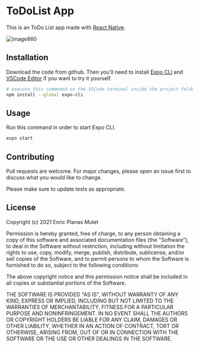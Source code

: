 # ToDoList App

This is an ToDo List app made with [React Native](https://reactnative.dev/docs/environment-setup).

![image860](https://user-images.githubusercontent.com/82574299/125207824-f8a92480-e28e-11eb-8012-43bd3466a174.png)


## Installation
Download the code from github. Then you'll need to install [Expo CLI](https://pip.pypa.io/en/stable/) and [VSCode Editor](https://code.visualstudio.com/download) if you want to try it yourself.

```bash
# execute this commmand on the VSCode terminal inside the project folder
npm install --global expo-cli
```

## Usage
Run this command in order to start Expo CLI.

```bash
expo start
```

## Contributing
Pull requests are welcome. For major changes, please open an issue first to discuss what you would like to change.

Please make sure to update tests as appropriate.

## License
Copyright (c) 2021 Enric Planas Mulet

Permission is hereby granted, free of charge, to any person obtaining a copy
of this software and associated documentation files (the "Software"), to deal
in the Software without restriction, including without limitation the rights
to use, copy, modify, merge, publish, distribute, sublicense, and/or sell
copies of the Software, and to permit persons to whom the Software is
furnished to do so, subject to the following conditions:

The above copyright notice and this permission notice shall be included in all
copies or substantial portions of the Software.

THE SOFTWARE IS PROVIDED "AS IS", WITHOUT WARRANTY OF ANY KIND, EXPRESS OR
IMPLIED, INCLUDING BUT NOT LIMITED TO THE WARRANTIES OF MERCHANTABILITY,
FITNESS FOR A PARTICULAR PURPOSE AND NONINFRINGEMENT. IN NO EVENT SHALL THE
AUTHORS OR COPYRIGHT HOLDERS BE LIABLE FOR ANY CLAIM, DAMAGES OR OTHER
LIABILITY, WHETHER IN AN ACTION OF CONTRACT, TORT OR OTHERWISE, ARISING FROM,
OUT OF OR IN CONNECTION WITH THE SOFTWARE OR THE USE OR OTHER DEALINGS IN THE
SOFTWARE.
